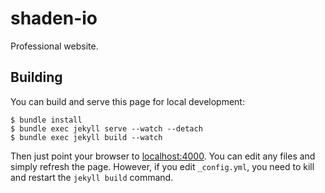 # shaden-io
Professional website.

## Building
You can build and serve this page for local development:
```
$ bundle install
$ bundle exec jekyll serve --watch --detach
$ bundle exec jekyll build --watch
```

Then just point your browser to [localhost:4000](localhost:4000). You can edit
any files and simply refresh the page. However, if you edit `_config.yml`, you
need to kill and restart the `jekyll build` command.

